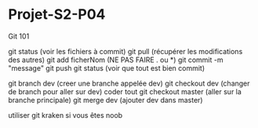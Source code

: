 # Projet-S2-P04

Git 101

git status (voir les fichiers à commit)
git pull (récupérer les modifications des autres)
git add ficherNom (NE PAS FAIRE . ou *)
git commit -m "message"
git push
git status (voir que tout est bien commit)

git branch dev (creer une branche appelée dev)
git checkout dev (changer de branch pour aller sur dev)
coder tout
git checkout master (aller sur la branche principale)
git merge dev (ajouter dev dans master)

utiliser git kraken si vous êtes noob
